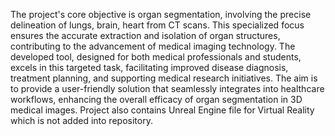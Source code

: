 The project's core objective is organ segmentation, involving the precise delineation of lungs,
brain, heart from CT scans. This specialized focus ensures the accurate extraction and isolation
of organ structures, contributing to the advancement of medical imaging technology. The
developed tool, designed for both medical professionals and students, excels in this targeted
task, facilitating improved disease diagnosis, treatment planning, and supporting medical
research initiatives. The aim is to provide a user-friendly solution that seamlessly integrates into
healthcare workflows, enhancing the overall efficacy of organ segmentation in 3D medical
images.
Project also contains Unreal Engine file for Virtual Reality which is not added into repository.
